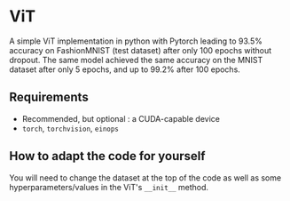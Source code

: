# ViT
A simple ViT implementation in python with Pytorch leading to 93.5% accuracy on FashionMNIST (test dataset) after only 100 epochs without dropout. The same model achieved the same accuracy on the MNIST dataset after only 5 epochs, and up to 99.2% after 100 epochs.

## Requirements
- Recommended, but optional : a CUDA-capable device
- `torch`, `torchvision`, `einops`

## How to adapt the code for yourself
You will need to change the dataset at the top of the code as well as some hyperparameters/values in the ViT's `__init__` method.
